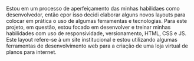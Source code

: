 Estou em um processo de aperfeiçamento das minhas habilidaes como desenvolvedor, então epor isso decidi elaborar alguns novos layouts para colocar em prática o uso de algumas ferramentas e tecnologias.
Para este projeto, em questão, estou focado em desenvolver e treinar minhas habilidades com uso de responsividade, versionamento, HTML, CSS e JS.
Este layout refere-se à um site institucional e estou utilizando algumas ferramentas de desenvolvimento web para a criação de uma loja virtual de planos para internet.